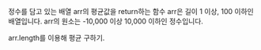 정수를 담고 있는 배열 arr의 평균값을 return하는 함수
arr은 길이 1 이상, 100 이하인 배열입니다.
arr의 원소는 -10,000 이상 10,000 이하인 정수입니다.

arr.length를 이용해 평균 구하기.
